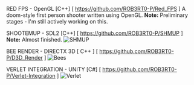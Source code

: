 RED FPS - OpenGL [C++] [ https://github.com/ROB3RT0-P/Red_FPS ]
A doom-style first person shooter written using OpenGL.
**Note:** Preliminary stages - I'm still actively working on this.

SHOOTEMUP - SDL2 [C++] [ https://github.com/ROB3RT0-P/SHMUP ]
**Note:** Almost finished.
![SHMUP](https://github.com/ROB3RT0-P/ROB3RT0-P/assets/58118390/fc8b1648-a01b-424a-93c9-97a06056e887)

BEE RENDER - DIRECTX 3D [ C++ ] [ https://github.com/ROB3RT0-P/D3D_Render ]
![Bees](https://github.com/ROB3RT0-P/ROB3RT0-P/assets/58118390/b0388067-c304-4867-9b77-04f175e83149)

VERLET INTEGRATION - UNITY [C#] [ https://github.com/ROB3RT0-P/Verlet-Integration ]
![Verlet](https://github.com/ROB3RT0-P/ROB3RT0-P/assets/58118390/cf3bff0b-9dd2-49cd-b3ff-1db6690146e8)
